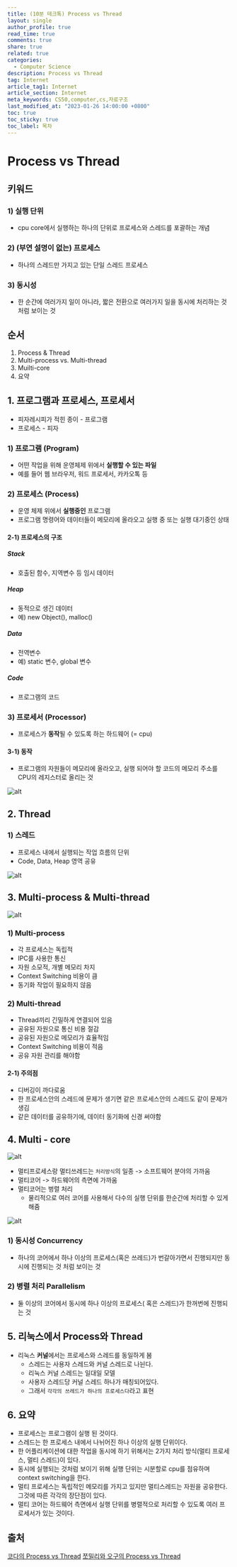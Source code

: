 ```yaml
---
title: (10분 테크톡) Process vs Thread
layout: single
author_profile: true
read_time: true
comments: true
share: true
related: true
categories:
  - Computer Science
description: Process vs Thread
tag: Internet
article_tag1: Internet
article_section: Internet
meta_keywords: CS50,computer,cs,자료구조
last_modified_at: "2023-01-26 14:00:00 +0800"
toc: true
toc_sticky: true
toc_label: 목차
---
```


# Process vs Thread

## 키워드

### 1) 실행 단위

- cpu core에서 실행하는 하나의 단위로 프로세스와 스레드를 포괄하는 개념

### 2) (부연 설명이 없는) 프로세스

- 하나의 스레드만 가지고 있는 단일 스레드 프로세스

### 3) 동시성

- 한 순간에 여러가지 일이 아니라, 짧은 전환으로 여러가지 일을 동시에 처리하는 것 처럼 보이는 것

## 순서

1. Process & Thread
2. Multi-process vs. Multi-thread
3. Muilti-core
4. 요약

## 1. 프로그램과 프로세스, 프로세서

- 피자레시피가 적힌 종이 - 프로그램
- 프로세스 - 피자

### 1) 프로그램 (Program)

- 어떤 작업을 위해 운영체제 위에서 **실행할 수 있는 파일**
- 예를 들어 웹 브라우저, 워드 프로세서, 카카오톡 등

### 2) 프로세스 (Process)

- 운영 체제 위에서 **실행중인** 프로그램
- 프로그램 명령어와 데이터들이 메모리에 올라오고 실행 중 또는 실행 대기중인 상태

#### 2-1) 프로세스의 구조

##### Stack

- 호출된 함수, 지역변수 등 임시 데이터

##### Heap

- 동적으로 생긴 데이터
- 예) new Object(), malloc()

##### Data

- 전역변수
- 예) static 변수, global 변수

##### Code

- 프로그램의 코드

### 3) 프로세서 (Processor)

- 프로세스가 **동작**될 수 있도록 하는 하드웨어 (= cpu)

#### 3-1) 동작

- 프로그램의 자원들이 메모리에 올라오고, 실행 되어야 할 코드의 메모리 주소를 CPU의 레지스터로 올리는 것

![alt](/assets/images/post/ComputerStudy/812.png)

## 2. Thread

### 1) 스레드

- 프로세스 내에서 실행되는 작업 흐름의 단위
- Code, Data, Heap 영역 공유

![alt](/assets/images/post/ComputerStudy/816.png)

## 3. Multi-process & Multi-thread

![alt](/assets/images/post/ComputerStudy/813.png)

### 1) Multi-process

- 각 프로세스는 독립적
- IPC를 사용한 통신
- 자원 소모적, 개별 메모리 차지
- Context Switching 비용이 큼
- 동기화 작업이 필요하지 않음

### 2) Multi-thread

- Thread끼리 긴밀하게 연결되어 있음
- 공유된 자원으로 통신 비용 절감
- 공유된 자원으로 메모리가 효율적임
- Context Switching 비용이 적음
- 공유 자원 관리를 해야함

#### 2-1) 주의점

- 디버깅이 까다로움
- 한 프로세스안의 스레드에 문제가 생기면 같은 프로세스안의 스레드도 같이 문제가 생김
- 같은 데이터를 공유하기에, 데이터 동기화에 신경 써야함

## 4. Multi - core

![alt](/assets/images/post/ComputerStudy/814.png)

- 멀티프로세스랑 멀티쓰레드는 `처리방식`의 일종 -> 소프트웨어 분야의 가까움
- 멀티코어 -> 하드웨어의 측면에 가까움
- 멀티코어는 벙렬 처리
  - 물리적으로 여러 코어를 사용해서 다수의 실행 단위를 한순간에 처리할 수 있게 해줌

![alt](/assets/images/post/ComputerStudy/815.png)

### 1) 동시성 Concurrency

- 하나의 코어에서 하나 이상의 프로세스(혹은 쓰레드)가 번갈아가면서 진행되지만 동시에 진행되는 것 처럼 보이는 것

### 2) 병렬 처리 Parallelism

- 둘 이상의 코어에서 동시에 하나 이상의 프로세스( 혹은 스레드)가 한꺼번에 진행되는 것

## 5. 리눅스에서 Process와 Thread

- 리눅스 **커널**에서는 프로세스와 스레드를 동일하게 봄
  - 스레드는 사용자 스레드와 커널 스레드로 나뉜다.
  - 리눅스 커널 스레드는 일대일 모델
  - 사용자 스레드당 커널 스레드 하나가 매칭되어있다.
  - 그래서 `각각의 쓰레드가 하나의 프로세스다`라고 표현

## 6. 요약

- 프로세스는 프로그램이 실행 된 것이다.
- 스레드는 한 프로세스 내에서 나뉘어진 하나 이상의 실행 단위이다.
- 한 어플리케이션에 대한 작업을 동시에 하기 위해서는 2가지 처리 방식(멀티 프로세스, 멀티 스레드)이 있다.
- 동시에 실행되는 것처럼 보이기 위해 실행 단위는 시분할로 cpu를 점유하며 context switching을 한다.
- 멀티 프로세스는 독립적인 메모리를 가지고 있지만 멀티스레드는 자원을 공유한다. 그것에 따른 각각의 장단점이 있다.
- 멀티 코어는 하드웨어 측면에서 실행 단위를 병렬적으로 처리할 수 있도록 여러 프로세서가 있는 것이다.

## 출처

<a href="https://www.youtube.com/watch?v=1grtWKqTn50">코다의 Process vs Thread</a>
<a href="https://www.youtube.com/watch?v=DmZnOg5Ced8">쪼밀리와 오구의 Process vs Thread</a>
